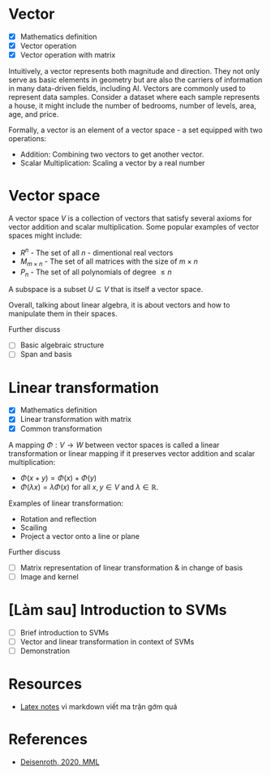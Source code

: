 # Vector

- [x] Mathematics definition
- [x] Vector operation
- [x] Vector operation with matrix

Intuitively, a vector represents both magnitude and direction. They not only serve as basic elements in geometry but are also the carriers of information in many data-driven fields, including AI. Vectors are commonly used to represent data samples. Consider a dataset where each sample represents a house, it might include the number of bedrooms, number of levels, area, age, and price.

Formally, a vector is an element of a vector space - a set equipped with two operations:
- Addition: Combining two vectors to get another vector.
- Scalar Multiplication: Scaling a vector by a real number

# Vector space

A vector space $V$ is a collection of vectors that satisfy several axioms for vector addition and scalar multiplication. Some popular examples of vector spaces might include:
- $R^n$ - The set of all $n$ - dimentional real vectors
- $M_{m \times n}$ - The set of all matrices with the size of $m \times n$
- $P_n$ - The set of all polynomials of degree $\le n$

A subspace is a subset $U \subseteq  V$ that is itself a vector space.

Overall, talking about linear algebra, it is about vectors and how to manipulate them in their spaces.

Further discuss
- [ ] Basic algebraic structure
- [ ] Span and basis

# Linear transformation
- [x] Mathematics definition
- [x] Linear transformation with matrix
- [x] Common transformation

A mapping $\Phi: V \rightarrow W$ between vector spaces is called a linear transformation or linear mapping if it preserves vector addition and scalar multiplication:
- $\Phi(x + y) = \Phi(x) + \Phi(y)$
- $\Phi(\lambda x) = \lambda \Phi(x)$ for all $x, y \in V$ and $\lambda \in \mathbb{R}$.

Examples of linear transformation:
- Rotation and reflection
- Scailing
- Project a vector onto a line or plane

Further discuss
- [ ] Matrix representation of linear transformation & in change of basis
- [ ] Image and kernel

# [Làm sau] Introduction to SVMs

- [ ] Brief introduction to SVMs
- [ ] Vector and linear transformation in context of SVMs
- [ ] Demonstration

# Resources

- [Latex notes](https://www.overleaf.com/read/wbxsxkbxqtjq#bd1c10) vì markdown viết ma trận gớm quá

# References

- [Deisenroth, 2020, MML](https://mml-book.com/)
